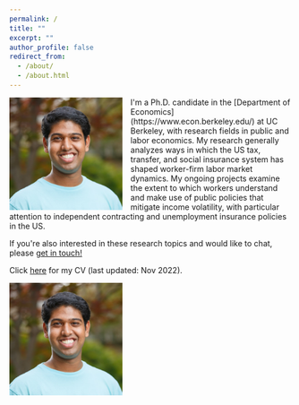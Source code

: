 ```yaml
---
permalink: /
title: ""
excerpt: ""
author_profile: false
redirect_from: 
  - /about/
  - /about.html
---
```


<img src="/images/srk_ki_default.jpg" width="40%" style="float: left; margin-right: 15px;"/>
I'm a Ph.D. candidate in the [Department of Economics](https://www.econ.berkeley.edu/) at UC Berkeley, with research fields in public and labor economics. My research generally analyzes ways in which the US tax, transfer, and social insurance system has shaped worker-firm labor market dynamics. My ongoing projects examine the extent to which workers understand and make use of public policies that mitigate income volatility, with particular attention to independent contracting and unemployment insurance policies in the US.

If you're also interested in these research topics and would like to chat, please [get in touch!](https://sreekancherla.github.io/contact/)

Click [here](/files/srk_cv.pdf) for my CV (last updated: Nov 2022).

<img src="/images/srk_ki_default.jpg" width="40%" align="left" style="display: block; margin-right: 20px;"/>
